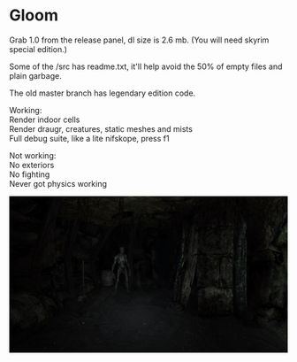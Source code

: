 # Gloom

Grab 1.0 from the release panel, dl size is 2.6 mb. (You will need skyrim special edition.)

Some of the /src has readme.txt, it'll help avoid the 50% of empty files and plain garbage.

The old master branch has legendary edition code.

Working:  
Render indoor cells  
Render draugr, creatures, static meshes and mists  
Full debug suite, like a lite nifskope, press f1

Not working:  
No exteriors  
No fighting  
Never got physics working

![preview](dark-sse_k3N7K33sa8.jpg)
